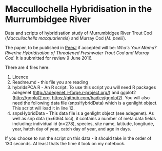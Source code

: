 # Maccullochella Hybridisation in the Murrumbidgee River
Data and scripts of hybridisation study of Murrumbidgee River Trout Cod (*Maccullochella macquariensis*) and Murray Cod (*M. peelii*).

The paper, to be published in [PeerJ](www.peerj.com) if accepted  will be: *Who's Your Mama? Riverine Hybridisation of Threatened Freshwater Trout Cod and Murray Cod.* It is submitted for review 9 June 2016.

There are 4 files here. 

1. Licence
2. Readme.md - this file you are reading
3. hybridsPCA.R - An R script. To use this script you will need R packages adegenet (http://adegenet.r-forge.r-project.org/) and ggplot2 (http://ggplot2.org, https://github.com/hadley/ggplot2). You will also need the following data file (snpsHybridData) which is a genlight object. This script will load it in line 12.
4. snpsHybridData - This data file is a genlight object (see adegenet). As well as snp data (n=6364 loci), it contains a number of meta data fields including: individual id (n=278), species, site name, latitude, longitude, year, hatch day of year, catch day of year, and age in days.

If you choose to run the script on this data - it should take in the order of 130 seconds. At least thats the time it took on my notebook.
